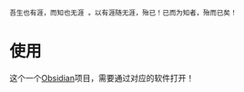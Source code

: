 ```ad-hint
吾生也有涯，而知也无涯 。以有涯随无涯，殆已！已而为知者，殆而已矣！
```

# 使用
这个一个[Obsidian](https://obsidian.md/)项目，需要通过对应的软件打开！
